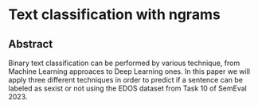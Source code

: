 # Text classification with ngrams

## Abstract
Binary text classification can be performed by various technique, from Machine Learning approaces to Deep
Learning ones. In this paper we will apply three different techniques in order to predict if a sentence can be
labeled as sexist or not using the EDOS dataset from Task 10 of SemEval 2023.
